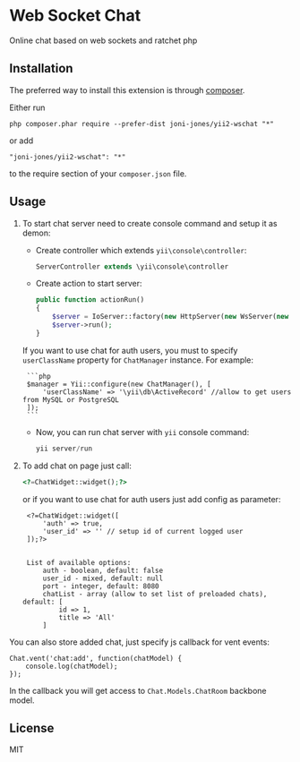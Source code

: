 Web Socket Chat
===============
Online chat based on web sockets and ratchet php

Installation
------------

The preferred way to install this extension is through [composer](http://getcomposer.org/download/).

Either run

```
php composer.phar require --prefer-dist joni-jones/yii2-wschat "*"
```

or add

```
"joni-jones/yii2-wschat": "*"
```

to the require section of your `composer.json` file.

Usage
------------

1. To start chat server need to create console command and setup it as demon:
    
    - Create controller which extends `yii\console\controller`:
        
        ```php
        ServerController extends \yii\console\controller
        ```
        
    - Create action to start server:
    
        ```php
        public function actionRun()
        {
            $server = IoServer::factory(new HttpServer(new WsServer(new Chat(new ChatManager()))), 8080);
            $server->run();
        }
        ```
        
    If you want to use chat for auth users, you must to specify `userClassName` property for `ChatManager` instance.
    For example:
    
        ```php
        $manager = Yii::configure(new ChatManager(), [
            'userClassName' => '\yii\db\ActiveRecord' //allow to get users from MySQL or PostgreSQL
        ]);
        ```
        
    - Now, you can run chat server with `yii` console command:
    
        ```php
        yii server/run
        ```
        
2. To add chat on page just call:

    ```php
    <?=ChatWidget::widget();?>
    ```
    
    or if you want to use chat for auth users just add config as parameter:
      
        <?=ChatWidget::widget([
            'auth' => true,
            'user_id' => '' // setup id of current logged user
        ]);?>
    
    
        List of available options:
            auth - boolean, default: false
            user_id - mixed, default: null
            port - integer, default: 8080
            chatList - array (allow to set list of preloaded chats), default: [
                id => 1,
                title => 'All'
            ]

You can also store added chat, just specify js callback for vent events:

    Chat.vent('chat:add', function(chatModel) {
        console.log(chatModel);
    });
    
In the callback you will get access to ``Chat.Models.ChatRoom`` backbone model.

License
----

MIT